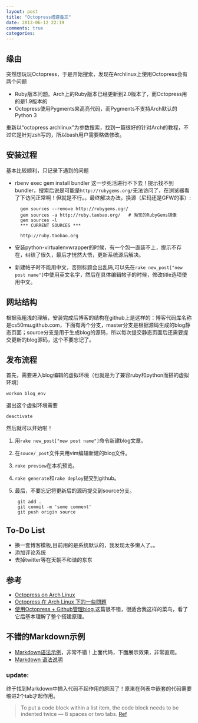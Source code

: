 ```yaml
---
layout: post
title: "Octopress搭建备忘"
date: 2013-06-12 22:19
comments: true
categories: 
---
```


## 缘由
突然想玩玩Octopress，于是开始搜索，发现在Archlinux上使用Octopress会有两个问题   

* Ruby版本问题。Arch上的Ruby版本已经更新到2.0版本了，而Octopress用的是1.9版本的
* Octopress使用Pygments来高亮代码，而Pygments不支持Arch默认的Python 3


重新以“octopress archlinux”为参数搜索，找到一篇很好的针对Arch的教程，不过它是针对zsh写的，所以bash用户需要略做修改。   

## 安装过程
基本比较顺利，只记录下遇到的问题   

* rbenv exec gem install bundler 这一步死活进行不下去！提示找不到bundler，搜索后说是可能是`http://rubygems.org/`无法访问了，在浏览器看了下访问正常啊！但就是不行。。最终解决办法，换源（尼玛还是GFW的事）:      

	    gem sources --remove http://rubygems.ogr/
	    gem sources -a http://ruby.taobao.org/   # 淘宝的RubyGems镜像
	    gem sources -l
	    *** CURRENT SOURCES ***
	  
	    http://ruby.taobao.org

* 安装python-virtualenvwrapper的时候，有一个包一直装不上，提示不存在，纠结了很久，最后才恍然大悟，更新系统源后解决。


* 新建帖子时不能用中文，否则标题会出乱码,可以先在`rake new_post["new post name"]`中使用英文名字，然后在具体编辑帖子的时候，修改title选项使用中文。

## 网站结构
根据我粗浅的理解，安装完成后博客的结构在github上是这样的：博客代码库名称是cs50mu.github.com，下面有两个分支，master分支是根据源码生成的blog静态页面；source分支是用于生成blog的源码，所以每次提交静态页面后还需要提交更新的blog源码，这个不要忘记了。



## 发布流程

首先，需要进入blog编辑的虚拟环境（也就是为了兼容ruby和python而搭的虚拟环境）

	workon blog_env

退出这个虚拟环境需要

	deactivate

然后就可以开始啦！

1. 用`rake new_post["new post name"]`命令新建blog文章。
2. 在`souce/_post`文件夹用vim编辑新建的blog文件。
3. `rake preview`在本机预览。
4. `rake generate`和`rake deploy`提交到github。
5. 最后，不要忘记将更新后的源码提交到source分支。   

		git add .
		git commit -m 'some comment'
		git push origin source

## To-Do List  
- 换一套博客模板,目前用的是系统默认的，我发现太多懒人了。。
- 添加评论系统
- 去掉twitter等在天朝不和谐的东东

## 参考
- [Octopress on Arch Linux](http://www.wongdev.com/blog/2013/01/16/octopress-on-archlinux/)
- [Octopress 在 Arch Linux 下的一些問題](http://shadow.ma/blog/2013/04/07/octopress-on-arch-linux/)
- [使用Octopress + Github管理blog](http://ishalou.com/blog/2012/10/15/how-to-use-octopress/),这篇很不错，很适合我这样的菜鸟，看了它后基本理解了整个搭建原理。

## 不错的Markdown示例
- [Markdown语法示例](http://equation85.github.io/blog/markdown-examples/)，非常不错！上面代码，下面展示效果，非常直观。
- [Markdown 语法说明](http://wowubuntu.com/markdown/#list)

### update:
终于找到Markdown中插入代码不起作用的原因了！原来在列表中嵌套的代码需要缩进2个tab才起作用。  
> To put a code block within a list item, the code block needs to be indented twice — 8 spaces or two tabs.
[Ref](http://daringfireball.net/projects/markdown/syntax#list)

